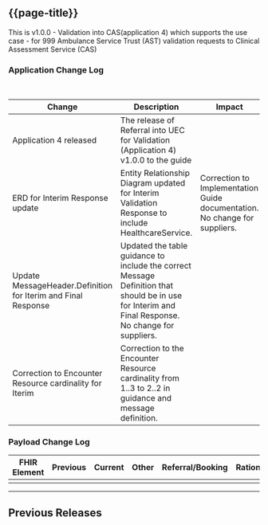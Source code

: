 ## {{page-title}}

This is v1.0.0 - Validation into CAS(application 4) which supports the use case - for 999 Ambulance Service Trust (AST) validation requests to Clinical Assessment Service (CAS)

### Application Change Log


<br>


| Change                                    | Description                                     | Impact                                                                  | 
|-------------------------------------------|-------------------------------------------------|-------------------------------------------------------------------------|
| Application 4 released                    | The release of Referral into UEC for Validation (Application 4) v1.0.0 to the guide|                                                                         |
| ERD for Interim Response update                    | Entity Relationship Diagram updated for Interim Validation Response to include HealthcareService.|Correction to Implementation Guide documentation. No change for suppliers.                                                                         |
| Update MessageHeader.Definition for Iterim and Final Response | Updated the table guidance to include the correct Message Definition that should be in use for Interim and Final Response. No change for suppliers.                                                                         |
| Correction to Encounter Resource cardinality for Iterim | Correction to the Encounter Resource cardinality from 1..3 to 2..2 in guidance and message definition.                                                                         |

### Payload Change Log


| FHIR Element                                         | Previous | Current    | Other   | Referral/Booking | Rationale                                                                                       |  Impact  |
|------------------------------------------------------|----------|------------|---------|------------------|-------------------------------------------------------------------------------------------------|----------|
|                                                      |          |            |         |                  |                   

<hr>

## Previous Releases

<br>